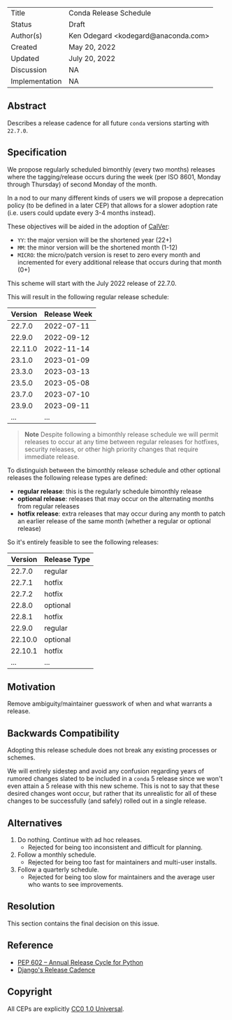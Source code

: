<table>
<tr><td> Title </td><td> Conda Release Schedule </td>
<tr><td> Status </td><td> Draft </td></tr>
<tr><td> Author(s) </td><td> Ken Odegard &lt;kodegard@anaconda.com&gt; </td></tr>
<tr><td> Created </td><td> May 20, 2022 </td></tr>
<tr><td> Updated </td><td> July 20, 2022 </td></tr>
<tr><td> Discussion </td><td> NA </td></tr>
<tr><td> Implementation </td><td> NA </td></tr>
</table>

## Abstract

Describes a release cadence for all future `conda` versions starting with `22.7.0`.

## Specification

We propose regularly scheduled bimonthly (every two months) releases where the tagging/release occurs during the week (per ISO 8601, Monday through Thursday) of second Monday of the month.

In a nod to our many different kinds of users we will propose a deprecation policy (to be defined in a later CEP) that allows for a slower adoption rate (i.e. users could update every 3-4 months instead).

These objectives will be aided in the adoption of [CalVer](https://calver.org/):
- `YY`: the major version will be the shortened year (22+)
- `MM`: the minor version will be the shortened month (1-12)
- `MICRO`: the micro/patch version is reset to zero every month and incremented for every additional release that occurs during that month (0+)

This scheme will start with the July 2022 release of 22.7.0.

This will result in the following regular release schedule:

| Version | Release Week |
|---|---|
| 22.7.0 | 2022-07-11 |
| 22.9.0 | 2022-09-12 |
| 22.11.0 | 2022-11-14 |
| 23.1.0 | 2023-01-09 |
| 23.3.0 | 2023-03-13 |
| 23.5.0 | 2023-05-08 |
| 23.7.0 | 2023-07-10 |
| 23.9.0 | 2023-09-11 |
| ... | ... |

> **Note**
> Despite following a bimonthly release schedule we will permit releases to occur at any time between regular releases for hotfixes, security releases, or other high priority changes that require immediate release.

To distinguish between the bimonthly release schedule and other optional releases the following release types are defined:

- **regular release**: this is the regularly schedule bimonthly release
- **optional release**: releases that may occur on the alternating months from regular releases
- **hotfix release**: extra releases that may occur during any month to patch an earlier release of the same month (whether a regular or optional release)

So it's entirely feasible to see the following releases:

| Version | Release Type |
|---|---|
| 22.7.0 | regular |
| 22.7.1 | hotfix |
| 22.7.2 | hotfix |
| 22.8.0 | optional |
| 22.8.1 | hotfix |
| 22.9.0 | regular |
| 22.10.0 | optional |
| 22.10.1 | hotfix |
| ... | ... |

## Motivation

Remove ambiguity/maintainer guesswork of when and what warrants a release.

## Backwards Compatibility

Adopting this release schedule does not break any existing processes or schemes.

We will entirely sidestep and avoid any confusion regarding years of rumored changes slated to be included in a `conda` 5 release since we won't even attain a 5 release with this new scheme. This is not to say that these desired changes wont occur, but rather that its unrealistic for all of these changes to be successfully (and safely) rolled out in a single release.

## Alternatives

1. Do nothing. Continue with ad hoc releases.
    - Rejected for being too inconsistent and difficult for planning.
2. Follow a monthly schedule.
    - Rejected for being too fast for maintainers and multi-user installs.
3. Follow a quarterly schedule.
    - Rejected for being too slow for maintainers and the average user who wants to see improvements.

## Resolution

This section contains the final decision on this issue.

## Reference

- [PEP 602 – Annual Release Cycle for Python](https://peps.python.org/pep-0602/)
- [Django's Release Cadence](https://docs.djangoproject.com/en/dev/internals/release-process/#release-cadence)

## Copyright

All CEPs are explicitly [CC0 1.0 Universal](https://creativecommons.org/publicdomain/zero/1.0/).
